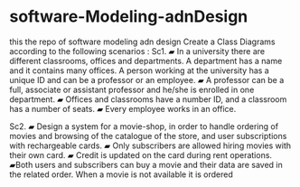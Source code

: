 # software-Modeling-adnDesign
this the repo of software modeling adn design
Create a Class Diagrams according to the following scenarios :
Sc1. 
▰ In a university there are different classrooms, offices and departments. A department has a name and it contains many offices. A person working at the university has a unique ID and can be a professor or an employee.
▰ A professor can be a full, associate or assistant professor and he/she is enrolled in one department.
▰ Offices and classrooms have a number ID, and a classroom has a number of seats.
▰ Every employee works in an office.

Sc2. 
▰ Design a system for a movie-shop, in order to handle ordering of movies and browsing of the catalogue of the store, and user subscriptions with rechargeable cards.
▰ Only subscribers are allowed hiring movies with their own card.
▰ Credit is updated on the card during rent operations.
▰Both users and subscribers can buy a movie and their data are saved in the related order. When a movie is not available it is ordered
